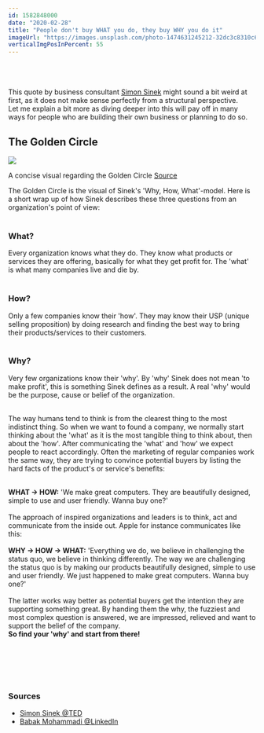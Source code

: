```yaml
---
id: 1582848000
date: "2020-02-28"
title: "People don't buy WHAT you do, they buy WHY you do it"
imageUrl: "https://images.unsplash.com/photo-1474631245212-32dc3c8310c6?ixlib=rb-1.2.1&ixid=eyJhcHBfaWQiOjEyMDd9&auto=format&fit=crop&w=924&q=80"
verticalImgPosInPercent: 55
---
```

<br />
<br />
<br />
This quote by business consultant <a href="https://simonsinek.com/">Simon Sinek</a> might sound a bit weird at first, as it does not make sense perfectly from a structural perspective.<br />
Let me explain a bit more as diving deeper into this will pay off in many ways for people who are building their own business or planning to do so.

## The Golden Circle

![](https://media-exp1.licdn.com/dms/image/C5112AQGDBzxdzxk2IQ/article-cover_image-shrink_423_752/0?e=1593648000&v=beta&t=LOwhSY0SJOEPgDudgWuLF-95vaFxGp7tc0XNK-nnt6s)

<figcaption>A concise visual regarding the Golden Circle <a href="https://www.linkedin.com/pulse/concept-golden-circle-by-simon-sinek-babak-mohammadi/">Source</a></figcaption>

The Golden Circle is the visual of Sinek's 'Why, How, What'-model. Here is a short wrap up of how Sinek describes these three questions from an organization's point of view:<br /><br />

### What?

Every organization knows what they do. They know what products or services they are offering, basically for what they get profit for. The 'what' is what many companies live and die by.<br /><br />

### How?

Only a few companies know their 'how'. They may know their USP (unique selling proposition) by doing research and finding the best way to bring their products/services to their customers.<br /><br />

### Why?

Very few organizations know their 'why'. By 'why' Sinek does not mean 'to make profit', this is something Sinek defines as a result. A real 'why' would be the purpose, cause or belief of the organization.<br /><br />

The way humans tend to think is from the clearest thing to the most indistinct thing. So when we want to found a company, we normally start thinking about the 'what' as it is the most tangible thing to think about, then about the 'how'. After communicating the 'what' and 'how' we expect people to react accordingly. Often the marketing of regular companies work the same way, they are trying to convince potential buyers by listing the hard facts of the product's or service's benefits:<br /><br />

**WHAT -> HOW:**
'We make great computers. They are beautifully designed, simple to use and user friendly. Wanna buy one?'<br /><br />
The approach of inspired organizations and leaders is to think, act and communicate from the inside out. Apple for instance communicates like this:<br /><br />
**WHY -> HOW -> WHAT:**
'Everything we do, we believe in challenging the status quo, we believe in thinking differently. The way we are challenging the status quo is by making our products beautifully designed, simple to use and user friendly. We just happened to make great computers. Wanna buy one?'<br /><br />
The latter works way better as potential buyers get the intention they are supporting something great. By handing them the why, the fuzziest and most complex question is answered, we are impressed, relieved and want to support the belief of the company.<br />
**So find your 'why' and start from there!**
<br /><br /><br /><br /><br /><br />

### Sources

* [Simon Sinek @TED](https://www.youtube.com/watch?v=qp0HIF3SfI4)
* [Babak Mohammadi @LinkedIn](https://www.linkedin.com/pulse/concept-golden-circle-by-simon-sinek-babak-mohammadi/)